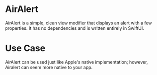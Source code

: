 # AirAlert

AirAlert is a simple, clean view modifier that displays an alert with a few properties. It has no dependencies and is written entirely in SwiftUI. 


# Use Case
AirAlert can be used just like Apple's native implementation; however, Airalert can seem more native to your app. 
